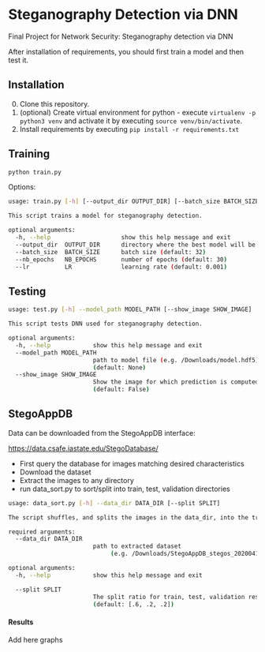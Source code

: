 # Steganography Detection via DNN
Final Project for Network Security: Steganography detection via DNN <paper link here>

After installation of requirements, you should first train a model and then test it.

## Installation

0) Clone this repository.
1) (optional) Create virtual environment for python - execute `virtualenv -p python3 venv` and activate it by executing `source venv/bin/activate`.
2) Install requirements by executing `pip install -r requirements.txt`

## Training

```bash
python train.py 
```

Options:
```bash
usage: train.py [-h] [--output_dir OUTPUT_DIR] [--batch_size BATCH_SIZE] [--nb_epochs NB_EPOCHS] [--lr LR]

This script trains a model for steganography detection.

optional arguments:
  -h, --help                    show this help message and exit
  --output_dir  OUTPUT_DIR      directory where the best model will be saved (default: out)
  --batch_size  BATCH_SIZE      batch size (default: 32)
  --nb_epochs   NB_EPOCHS       number of epochs (default: 30)
  --lr          LR              learning rate (default: 0.001)
```

## Testing

```bash
usage: test.py [-h] --model_path MODEL_PATH [--show_image SHOW_IMAGE]

This script tests DNN used for steganography detection.

optional arguments:
  -h, --help            show this help message and exit
  --model_path MODEL_PATH
                        path to model file (e.g. /Downloads/model.hdf5)
                        (default: None)
  --show_image SHOW_IMAGE
                        Show the image for which prediction is computed
                        (default: False)
```


## StegoAppDB
Data can be downloaded from the StegoAppDB interface:

https://data.csafe.iastate.edu/StegoDatabase/
* First query the database for images matching desired characteristics
* Download the dataset
* Extract the images to any directory
* run data_sort.py to sort/split into train, test, validation directories

```bash
usage: data_sort.py [-h] --data_dir DATA_DIR [--split SPLIT]

The script shuffles, and splits the images in the data_dir, into the train, test, validation directories

required arguments:
  --data_dir DATA_DIR
                        path to extracted dataset
                             (e.g. /Downloads/StegoAppDB_stegos_20200416-144427)

optional arguments:
  -h, --help            show this help message and exit

  --split SPLIT
                        The split ratio for train, test, validation respecitvely 
                        (default: [.6, .2, .2])
```

#### Results 
 
Add here graphs 